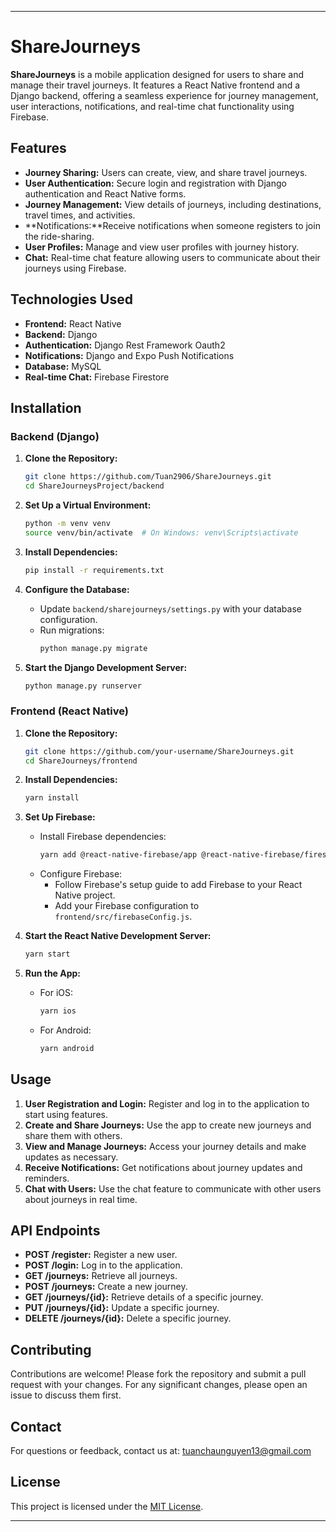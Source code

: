 
---

# ShareJourneys

**ShareJourneys** is a mobile application designed for users to share and manage their travel journeys. It features a React Native frontend and a Django backend, offering a seamless experience for journey management, user interactions, notifications, and real-time chat functionality using Firebase.

## Features

- **Journey Sharing:** Users can create, view, and share travel journeys.
- **User Authentication:** Secure login and registration with Django authentication and React Native forms.
- **Journey Management:** View details of journeys, including destinations, travel times, and activities.
- **Notifications:**Receive notifications when someone registers to join the ride-sharing.
- **User Profiles:** Manage and view user profiles with journey history.
- **Chat:** Real-time chat feature allowing users to communicate about their journeys using Firebase.

## Technologies Used

- **Frontend:** React Native
- **Backend:** Django
- **Authentication:** Django Rest Framework Oauth2
- **Notifications:** Django and Expo Push Notifications
- **Database:** MySQL
- **Real-time Chat:** Firebase Firestore

## Installation

### Backend (Django)

1. **Clone the Repository:**
   ```bash
   git clone https://github.com/Tuan2906/ShareJourneys.git
   cd ShareJourneysProject/backend
   ```

2. **Set Up a Virtual Environment:**
   ```bash
   python -m venv venv
   source venv/bin/activate  # On Windows: venv\Scripts\activate
   ```

3. **Install Dependencies:**
   ```bash
   pip install -r requirements.txt
   ```

4. **Configure the Database:**
   - Update `backend/sharejourneys/settings.py` with your database configuration.
   - Run migrations:
     ```bash
     python manage.py migrate
     ```

5. **Start the Django Development Server:**
   ```bash
   python manage.py runserver
   ```

### Frontend (React Native)

1. **Clone the Repository:**
   ```bash
   git clone https://github.com/your-username/ShareJourneys.git
   cd ShareJourneys/frontend
   ```

2. **Install Dependencies:**
   ```bash
   yarn install
   ```

3. **Set Up Firebase:**
   - Install Firebase dependencies:
     ```bash
     yarn add @react-native-firebase/app @react-native-firebase/firestore
     ```
   - Configure Firebase:
     - Follow Firebase's setup guide to add Firebase to your React Native project.
     - Add your Firebase configuration to `frontend/src/firebaseConfig.js`.

4. **Start the React Native Development Server:**
   ```bash
   yarn start
   ```

5. **Run the App:**
   - For iOS:
     ```bash
     yarn ios
     ```
   - For Android:
     ```bash
     yarn android
     ```

## Usage

1. **User Registration and Login:** Register and log in to the application to start using features.
2. **Create and Share Journeys:** Use the app to create new journeys and share them with others.
3. **View and Manage Journeys:** Access your journey details and make updates as necessary.
4. **Receive Notifications:** Get notifications about journey updates and reminders.
5. **Chat with Users:** Use the chat feature to communicate with other users about journeys in real time.

## API Endpoints

- **POST /register:** Register a new user.
- **POST /login:** Log in to the application.
- **GET /journeys:** Retrieve all journeys.
- **POST /journeys:** Create a new journey.
- **GET /journeys/{id}:** Retrieve details of a specific journey.
- **PUT /journeys/{id}:** Update a specific journey.
- **DELETE /journeys/{id}:** Delete a specific journey.

## Contributing

Contributions are welcome! Please fork the repository and submit a pull request with your changes. For any significant changes, please open an issue to discuss them first.

## Contact

For questions or feedback, contact us at: tuanchaunguyen13@gmail.com

## License

This project is licensed under the [MIT License](LICENSE).

---
